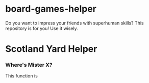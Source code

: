 # board-games-helper
Do you want to impress your friends with superhuman skills? This repository is for you! Use it wisely.
# Scotland Yard Helper
### Where's Mister X?
This function is 
